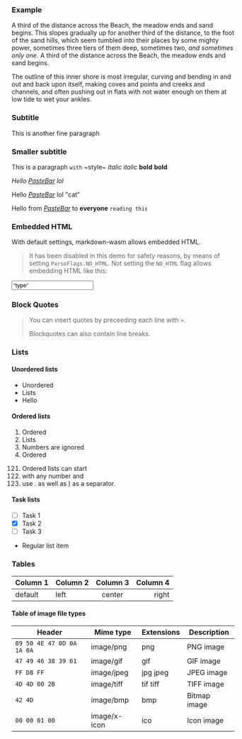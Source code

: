 ### Example

A third of the distance across the Beach, the meadow ends and sand begins. This slopes gradually up for another third of the distance, to the foot of the sand hills, which seem tumbled into their places by some mighty power, sometimes three tiers of them deep, sometimes two, _and sometimes only one._ A third of the distance across the Beach, the meadow ends and sand begins.

The outline of this inner shore is most irregular, curving and bending in and out and back upon itself, making coves and points and creeks and channels, and often pushing out in flats with not water enough on them at low tide to wet your ankles.

### Subtitle

This is another fine paragraph

### Smaller subtitle

This is a paragraph `with` ~style~ _italic_ _italic_ **bold** **bold**

_Hello [PasteBar](https://www.pastebar.app/) lol_

Hello [_PasteBar_](https://www.pastebar.app/) lol "cat"

Hello from _[PasteBar](https://rsms.me/)_ to **everyone** `reading this`

### Embedded HTML

With default settings, markdown-wasm allows embedded HTML.

> It has been disabled in this demo for safety reasons, by means of setting `ParseFlags.NO_HTML`.
> Not setting the `NO_HTML` flag allows embedding HTML like this:

<input type=“text” value=“type”></input>

### Block Quotes

> You can insert quotes by
> preceeding each line with `>`.
>
> Blockquotes can also contain line
> breaks.

### Lists

#### Unordered lists

- Unordered
- Lists
- Hello

#### Ordered lists

1. Ordered
2. Lists
3. Numbers are ignored
4. Ordered

121) Ordered lists can start
122) with any number and
123) use . as well as ) as a separator.

#### Task lists

- [ ] Task 1
- [x] Task 2
- [ ] Task 3
- Regular list item

### Tables

| Column 1 | Column 2 | Column 3 | Column 4 |
| -------- | :------- | :------: | -------: |
| default  | left     |  center  |    right |

#### Table of image file types

| Header                    | Mime type    | Extensions | Description  |
| ------------------------- | ------------ | ---------- | ------------ |
| `89 50 4E 47 0D 0A 1A 0A` | image/png    | png        | PNG image    |
| `47 49 46 38 39 61`       | image/gif    | gif        | GIF image    |
| `FF D8 FF`                | image/jpeg   | jpg jpeg   | JPEG image   |
| `4D 4D 00 2B`             | image/tiff   | tif tiff   | TIFF image   |
| `42 4D`                   | image/bmp    | bmp        | Bitmap image |
| `00 00 01 00`             | image/x-icon | ico        | Icon image   |
